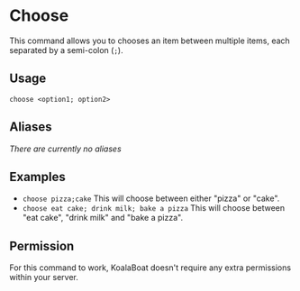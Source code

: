 # Choose
This command allows you to chooses an item between multiple items, each separated by a semi-colon (`;`).

## Usage
`choose <option1; option2>`

## Aliases
*There are currently no aliases*

## Examples
- `choose pizza;cake` This will choose between either "pizza" or "cake".
- `choose eat cake; drink milk; bake a pizza` This will choose between "eat cake", "drink milk" and "bake a pizza".

## Permission
For this command to work, KoalaBoat doesn't require any extra permissions within your server.